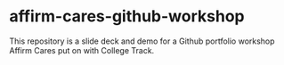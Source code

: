 # affirm-cares-github-workshop

This repository is a slide deck and demo for a Github portfolio workshop Affirm Cares put on with College Track. 
